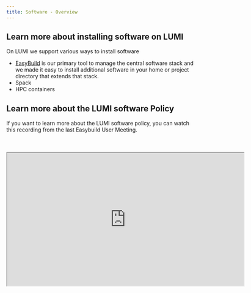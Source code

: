 ```yaml
---
title: Software - Overview
---
```


[easybuild]: ./installing/easybuild.md


## Learn more about installing software on LUMI

On LUMI we support various ways to install software

 - [EasyBuild][easybuild] is our primary tool to manage the central software
   stack and we made it easy to install additional software in your home or
   project directory that extends that stack.
 - Spack
 - HPC containers


## Learn more about the LUMI software Policy

If you want to learn more about the LUMI software policy, you can watch this
recording from the last Easybuild User Meeting.

<iframe width="620" height="348" style="display: block; margin: 50px auto;"
src="https://www.youtube.com/embed/hZezVG6lJNk">
</iframe>


